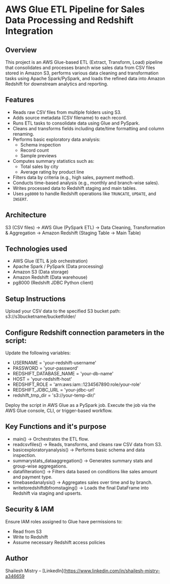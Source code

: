 # AWS Glue ETL Pipeline for Sales Data Processing and Redshift Integration

## Overview
This project is an AWS Glue-based ETL (Extract, Transform, Load) pipeline that consolidates and processes branch wise sales data from CSV files stored in Amazon S3, performs various data cleaning and transformation tasks using Apache Spark/PySpark, and loads the refined data into Amazon Redshift for downstream analytics and reporting.

##  Features
- Reads raw CSV files from multiple folders using S3.
- Adds source metadata (CSV filename) to each record.
- Runs ETL tasks to consolidate data using Glue and PySpark.
- Cleans and transforms fields including date/time formatting and column renaming.
- Performs basic exploratory data analysis:
  - Schema inspection
  - Record count
  - Sample previews
- Computes summary statistics such as:
  - Total sales by city
  - Average rating by product line
- Filters data by criteria (e.g., high sales, payment method).
- Conducts time-based analysis (e.g., monthly and branch-wise sales).
- Writes processed data to Redshift staging and main tables.
- Uses `pg8000` to handle Redshift operations like `TRUNCATE`, `UPDATE`, and `INSERT`.

## Architecture
S3 (CSV files) -> AWS Glue (PySpark ETL) -> Data Cleaning, Transformation & Aggregation -> Amazon Redshift (Staging Table -> Main Table)

##  Technologies used
- AWS Glue (ETL & job orchestration)
- Apache Spark / PySpark (Data processing)
- Amazon S3 (Data storage)
- Amazon Redshift (Data warehouse)
- pg8000 (Redshift JDBC Python client)

## Setup Instructions
Upload your CSV data to the specified S3 bucket path:
s3://s3bucketname/bucketfolder/

## Configure Redshift connection parameters in the script:
Update the following variables:
- USERNAME = 'your-redshift-username'
- PASSWORD = 'your-password'
- REDSHIFT_DATABASE_NAME = 'your-db-name'
- HOST = 'your-redshift-host'
- REDSHIFT_ROLE = 'arn:aws:iam::1234567890:role/your-role'
- REDSHIFT_JDBC_URL = 'your-jdbc-url'
- redshift_tmp_dir = 's3://your-temp-dir/'

Deploy the script in AWS Glue as a PySpark job.
Execute the job via the AWS Glue console, CLI, or trigger-based workflow.

## Key Functions and it's purpose
- main() -> Orchestrates the ETL flow.
- readcsvfiles() -> Reads, transforms, and cleans raw CSV data from S3.
- basicexploratoryanalysis() -> Performs basic schema and data inspection.
- summarystats_dataaggregation() -> Generates summary stats and group-wise aggregations.
- datafilteration() -> Filters data based on conditions like sales amount and payment type.
- timebasedanalysis() -> Aggregates sales over time and by branch.
- writetoredshiftdbfromstaging() -> Loads the final DataFrame into Redshift via staging and upserts.

## Security & IAM
Ensure IAM roles assigned to Glue have permissions to:
- Read from S3
- Write to Redshift
- Assume necessary Redshift access policies


## Author
Shailesh Mistry – [LinkedIn](https://www.linkedin.com/in/shailesh-mistry-a346659
